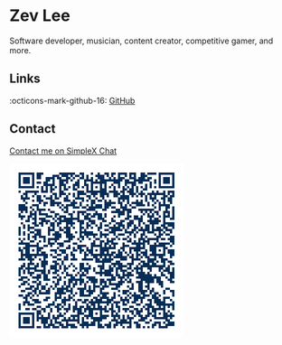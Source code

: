 # Zev Lee

Software developer, musician, content creator, competitive gamer, and more.

## Links

:octicons-mark-github-16: [GitHub](https://github.com/zevlee)

## Contact

[Contact me on SimpleX Chat](https://simplex.chat/contact#/?v=2-6&smp=smp%3A%2F%2Fh--vW7ZSkXPeOUpfxlFGgauQmXNFOzGoizak7Ult7cw%3D%40smp15.simplex.im%2F2z2DhvGK8EdZtYWTQl7FggpaVpk2TkSs%23%2F%3Fv%3D1-3%26dh%3DMCowBQYDK2VuAyEA8QO63vRlEy2Ytp1Qge-br4ebtUIBZzmaaXdGPmTSnyY%253D%26srv%3Doauu4bgijybyhczbnxtlggo6hiubahmeutaqineuyy23aojpih3dajad.onion)

![test](/assets/contact.png "Scan the QR code in SimpleX Chat to connect with me")
